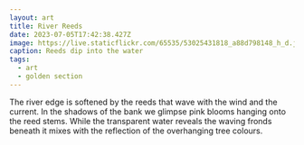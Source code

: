 ```yaml
---
layout: art
title: River Reeds
date: 2023-07-05T17:42:38.427Z
image: https://live.staticflickr.com/65535/53025431818_a88d798148_h_d.jpg
caption: Reeds dip into the water
tags:
  - art
  - golden section
---
```

The river edge is softened by the reeds that wave with the wind and the current. In the shadows of the bank we glimpse pink blooms hanging onto the reed stems. While the transparent water reveals the waving fronds beneath it mixes with the reflection of the overhanging tree colours.
